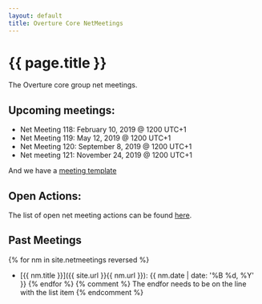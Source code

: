 ```yaml
---
layout: default
title: Overture Core NetMeetings
---
```


# {{ page.title }}

The Overture core group net meetings. 

## Upcoming meetings:

* Net Meeting 118: February 10, 2019 @ 1200 UTC+1
* Net Meeting 119: May 12, 2019 @ 1200 UTC+1
* Net Meeting 120: September 8, 2019 @ 1200 UTC+1
* Net meeting 121: November 24, 2019 @ 1200 UTC+1

And we have a [meeting template](template.html)

## Open Actions:

The list of open net meeting actions can be found [here](https://github.com/overturetool/overturetool.github.io/issues?q=is%3Aopen+is%3Aissue+label%3A%22action+net-meeting%22).

## Past Meetings

{% for nm in site.netmeetings reversed %}
* [{{ nm.title }}]({{ site.url }}{{ nm.url }}): {{ nm.date | date: '%B %d, %Y' }} {% endfor %}
{% comment %} The endfor needs to be on the line with the list item {% endcomment %}


